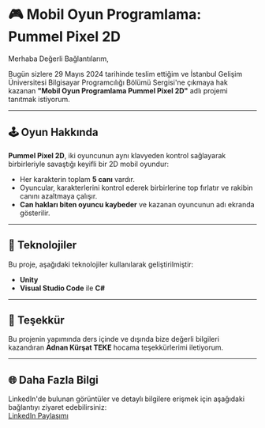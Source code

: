 
# 🎮 Mobil Oyun Programlama: Pummel Pixel 2D  

Merhaba Değerli Bağlantılarım,  

Bugün sizlere 29 Mayıs 2024 tarihinde teslim ettiğim ve İstanbul Gelişim Üniversitesi Bilgisayar Programcılığı Bölümü Sergisi'ne çıkmaya hak kazanan **"Mobil Oyun Programlama Pummel Pixel 2D"** adlı projemi tanıtmak istiyorum.  

---

## 🕹 Oyun Hakkında  
**Pummel Pixel 2D**, iki oyuncunun aynı klavyeden kontrol sağlayarak birbirleriyle savaştığı keyifli bir 2D mobil oyundur:  
- Her karakterin toplam **5 canı** vardır.  
- Oyuncular, karakterlerini kontrol ederek birbirlerine top fırlatır ve rakibin canını azaltmaya çalışır.  
- **Can hakları biten oyuncu kaybeder** ve kazanan oyuncunun adı ekranda gösterilir.  

---

## 🚀 Teknolojiler  
Bu proje, aşağıdaki teknolojiler kullanılarak geliştirilmiştir:  
- **Unity**  
- **Visual Studio Code** ile **C#**  

---

## 🙌 Teşekkür  
Bu projenin yapımında ders içinde ve dışında bize değerli bilgileri kazandıran **Adnan Kürşat TEKE** hocama teşekkürlerimi iletiyorum.  

---


## 🌐 Daha Fazla Bilgi  
LinkedIn'de bulunan görüntüler ve detaylı bilgilere erişmek için aşağıdaki bağlantıyı ziyaret edebilirsiniz:  
[LinkedIn Paylaşımı](https://www.linkedin.com/posts/furkan-demir-989022301_visualstudiocode-activity-7220139712177393666-yBQ0?utm_source=share&utm_medium=member_desktop)





